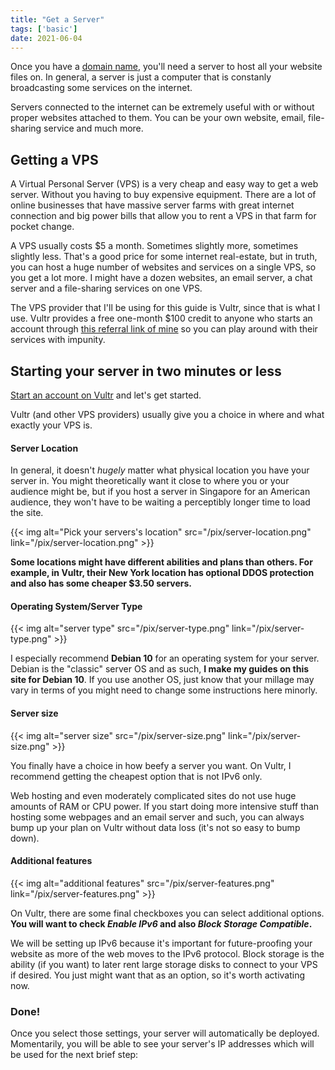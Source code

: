 ```yaml
---
title: "Get a Server"
tags: ['basic']
date: 2021-06-04
---
```

Once you have a [domain name](domain), you\'ll need a server to
host all your website files on. In general, a server is just a computer
that is constanly broadcasting some services on the internet.

Servers connected to the internet can be extremely useful with or
without proper websites attached to them. You can be your own website,
email, file-sharing service and much more.

## Getting a VPS

A Virtual Personal Server (VPS) is a very cheap and easy way to get a
web server. Without you having to buy expensive equipment. There are a
lot of online businesses that have massive server farms with great
internet connection and big power bills that allow you to rent a VPS in
that farm for pocket change.

A VPS usually costs \$5 a month. Sometimes slightly more, sometimes
slightly less. That\'s a good price for some internet real-estate, but
in truth, you can host a huge number of websites and services on a
single VPS, so you get a lot more. I might have a dozen websites, an
email server, a chat server and a file-sharing services on one VPS.

The VPS provider that I\'ll be using for this guide is Vultr, since that
is what I use. Vultr provides a free one-month \$100 credit to anyone
who starts an account through [this referral link of
mine](https://www.vultr.com/?ref=8384069-6G) so you can play around with
their services with impunity.

## Starting your server in two minutes or less

[Start an account on Vultr](https://www.vultr.com/?ref=8384069-6G) and
let\'s get started.

Vultr (and other VPS providers) usually give you a choice in where and
what exactly your VPS is.

#### Server Location

In general, it doesn\'t *hugely* matter what physical location you have
your server in. You might theoretically want it close to where you or
your audience might be, but if you host a server in Singapore for an
American audience, they won\'t have to be waiting a perceptibly longer
time to load the site.

{{< img alt="Pick your servers's location" src="/pix/server-location.png" link="/pix/server-location.png" >}}

**Some locations might have different abilities and plans than others.
For example, in Vultr, their New York location has optional DDOS
protection and also has some cheaper \$3.50 servers.**

#### Operating System/Server Type

{{< img alt="server type" src="/pix/server-type.png" link="/pix/server-type.png" >}}

I especially recommend **Debian 10** for an operating system for your
server. Debian is the \"classic\" server OS and as such, **I make my
guides on this site for Debian 10**. If you use another OS, just know
that your millage may vary in terms of you might need to change some
instructions here minorly.

#### Server size

{{< img alt="server size" src="/pix/server-size.png" link="/pix/server-size.png" >}}

You finally have a choice in how beefy a server you want. On Vultr, I
recommend getting the cheapest option that is not IPv6 only.

Web hosting and even moderately complicated sites do not use huge
amounts of RAM or CPU power. If you start doing more intensive stuff
than hosting some webpages and an email server and such, you can always
bump up your plan on Vultr without data loss (it\'s not so easy to bump
down).

#### Additional features

{{< img alt="additional features" src="/pix/server-features.png" link="/pix/server-features.png" >}}

On Vultr, there are some final checkboxes you can select additional
options. **You will want to check *Enable IPv6* and also *Block Storage
Compatible*.**

We will be setting up IPv6 because it\'s important for future-proofing
your website as more of the web moves to the IPv6 protocol. Block
storage is the ability (if you want) to later rent large storage disks
to connect to your VPS if desired. You just might want that as an
option, so it\'s worth activating now.

### Done!

Once you select those settings, your server will automatically be
deployed. Momentarily, you will be able to see your server\'s IP
addresses which will be used for the next brief step:
